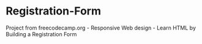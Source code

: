 # Registration-Form
Project from freecodecamp.org - Responsive Web design - Learn HTML by Building a Registration Form
